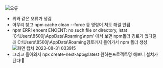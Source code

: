 ![오류](https://github.com/jungjang/NEXT.js-summary/assets/109060295/732698ba-b90f-414c-a436-f4a85fbf3104)
- 위와 같은 오류가 생김
- 아무리 찾고 npm cache clean --force 등 명령어 쳐도 해결 안됨
- npm ERR! enoent ENOENT: no such file or directory, lstat 'C:\Users\8500j\AppData\Roaming\npm' 에서 보면
  npm폴더 경로가 없다길래 C:\Users\8500j\AppData\Roaming경로까지 들어가서 npm 폴더 생성
![화면 캡처 2023-08-31 033915](https://github.com/jungjang/NEXT.js-summary/assets/109060295/716e844c-84b7-459e-8e27-c6b638b0ec22)
- 그리고 돌아와서 npx create-next-app@latest 원하는프로젝트명  해보니 설치가 된다!🤣
